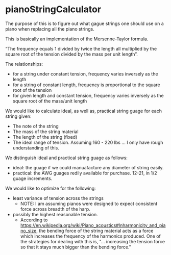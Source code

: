 # pianoStringCalculator
The purpose of this is to figure out what gague strings one should use on a piano when replacing all the piano strings.

This is basically an implementation of the Mersenne-Taylor formula.

“The frequency equals 1 divided by twice the length all multiplied by the square root of the tension divided by the mass per unit length”.

The relationships:

- for a string under constant tension, frequency varies inversely as the length
- for a string of constant length, frequency is proportional to the square root of the tension
- for given length and constant tension, frequency varies inversely as the square root of the mass/unit length

We would like to calculate ideal, as well as, practical string guage for each string given:
- The note of the string
- The mass of the string material
- The length of the string (fixed)
- The ideal range of tension. Assuming 160 - 220 lbs ... I only have rough understanding of this.

We distinguish ideal and practical string guage as follows:
- ideal: the guage if we could manuafacture any diameter of string easily.
- practical: the AWG guages redily available for purchase. 12-21, in 1/2 guage increments.

We would like to optimize for the following:
- least variance of tension across the strings
    - NOTE: I am assuming pianos were designed to expect consistent force across breadth of the harp.
- possibly the highest reasonable tension.
    - According to https://en.wikipedia.org/wiki/Piano_acoustics#Inharmonicity_and_piano_size, the bending
      force of the string material acts as a force which increases the frequency of the harmonics produced.
      One of the strategies for dealing with this is, "... increasing the tension force so that it stays 
      much bigger than the bending force."
